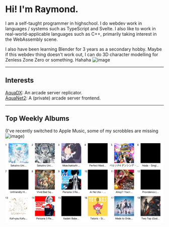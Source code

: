 # Hi! I'm Raymond.

I am a self-taught programmer in highschool. I do webdev work in languages / systems such as TypeScript and Svelte. I also like to work in real-world-applicable languages such as C++, primarily taking interest in the WebAssembly scene.

I also have been learning Blender for 3 years as a secondary hobby. Maybe if this webdev thing doesn't work out, I can do 3D character modelling for Zenless Zone Zero or something. Hahaha <img style="height: 1.5em" alt="image" src="https://github.com/user-attachments/assets/f5e6d238-c853-438e-a9d5-aabc22b01d8b" />

<hr>

## Interests

[AquaDX](https://github.com/MewoLab/AquaDX): An arcade server replicator.<br>
[AquaNet2](https://github.com/MewoLab/AquaNet2): A (private) arcade server frontend.

<hr>

## Top Weekly Albums

(I've recently switched to Apple Music, some of my scrobbles are missing <img style="height: 1.5em" alt="image" src="https://github.com/user-attachments/assets/8de2fbdf-a69e-4b87-9370-cad8343b9fe5" />)

<img src="chart.svg">
